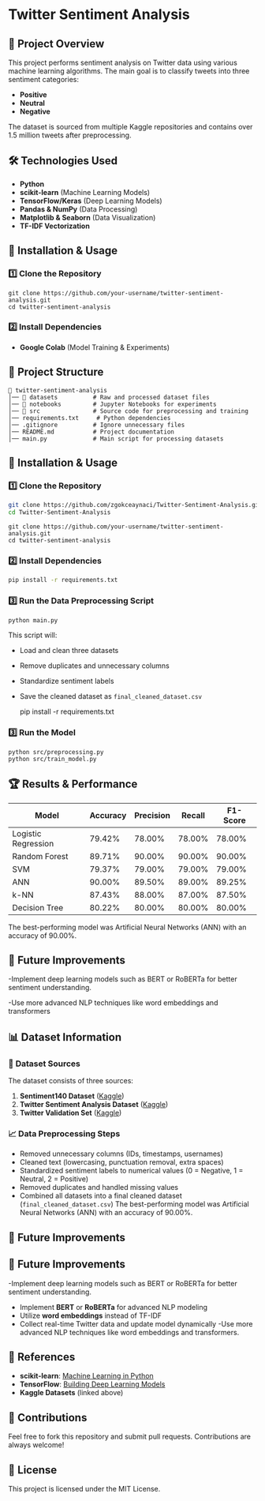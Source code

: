# Twitter Sentiment Analysis

## 📌 Project Overview
This project performs sentiment analysis on Twitter data using various machine learning algorithms. The main goal is to classify tweets into three sentiment categories:

- **Positive**
- **Neutral**
- **Negative**

The dataset is sourced from multiple Kaggle repositories and contains over 1.5 million tweets after preprocessing.

## 🛠 Technologies Used
- **Python**
- **scikit-learn** (Machine Learning Models)
- **TensorFlow/Keras** (Deep Learning Models)
- **Pandas & NumPy** (Data Processing)
- **Matplotlib & Seaborn** (Data Visualization)
- **TF-IDF Vectorization**

## 🔧 Installation & Usage
### 1️⃣ Clone the Repository
    git clone https://github.com/your-username/twitter-sentiment-analysis.git
    cd twitter-sentiment-analysis
### 2️⃣ Install Dependencies

- **Google Colab** (Model Training & Experiments)

## 📂 Project Structure

```
📁 twitter-sentiment-analysis
│── 📂 datasets          # Raw and processed dataset files
│── 📂 notebooks         # Jupyter Notebooks for experiments
│── 📂 src               # Source code for preprocessing and training
│── requirements.txt     # Python dependencies
│── .gitignore          # Ignore unnecessary files
│── README.md           # Project documentation
│── main.py             # Main script for processing datasets
```

## 🔧 Installation & Usage

### 1️⃣ Clone the Repository

```bash
git clone https://github.com/zgokceaynaci/Twitter-Sentiment-Analysis.git
cd Twitter-Sentiment-Analysis
```

    git clone https://github.com/your-username/twitter-sentiment-analysis.git
    cd twitter-sentiment-analysis
### 2️⃣ Install Dependencies

```bash
pip install -r requirements.txt
```

### 3️⃣ Run the Data Preprocessing Script

```bash
python main.py
```

This script will:
- Load and clean three datasets
- Remove duplicates and unnecessary columns
- Standardize sentiment labels
- Save the cleaned dataset as `final_cleaned_dataset.csv`

    pip install -r requirements.txt
### 3️⃣ Run the Model
    python src/preprocessing.py
    python src/train_model.py
## 🏆 Results & Performance

| Model               | Accuracy | Precision | Recall | F1-Score |
| ------------------- | -------- | --------- | ------ | -------- |
| Logistic Regression | 79.42%   | 78.00%    | 78.00% | 78.00%   |
| Random Forest       | 89.71%   | 90.00%    | 90.00% | 90.00%   |
| SVM                 | 79.37%   | 79.00%    | 79.00% | 79.00%   |
| ANN                 | 90.00%   | 89.50%    | 89.00% | 89.25%   |
| k-NN                | 87.43%   | 88.00%    | 87.00% | 87.50%   |
| Decision Tree       | 80.22%   | 80.00%    | 80.00% | 80.00%   |
The best-performing model was Artificial Neural Networks (ANN) with an accuracy of 90.00%.

## 📢 Future Improvements
-Implement deep learning models such as BERT or RoBERTa for better sentiment understanding.

-Use more advanced NLP techniques like word embeddings and transformers
## 📊 Dataset Information

### 📌 **Dataset Sources**

The dataset consists of three sources:

1. **Sentiment140 Dataset** ([Kaggle](https://www.kaggle.com/datasets/kazanova/sentiment140))
2. **Twitter Sentiment Analysis Dataset** ([Kaggle](https://www.kaggle.com/datasets/abdallahwagih/twitter-sentiment-analysis))
3. **Twitter Validation Set** ([Kaggle](https://www.kaggle.com/datasets/muhammadimran112233/eda-twitter-sentiment-analysis-using-nn))

### 📈 **Data Preprocessing Steps**

- Removed unnecessary columns (IDs, timestamps, usernames)
- Cleaned text (lowercasing, punctuation removal, extra spaces)
- Standardized sentiment labels to numerical values (0 = Negative, 1 = Neutral, 2 = Positive)
- Removed duplicates and handled missing values
- Combined all datasets into a final cleaned dataset (`final_cleaned_dataset.csv`)
The best-performing model was Artificial Neural Networks (ANN) with an accuracy of 90.00%.

## 🚀 Future Improvements
## 📢 Future Improvements
-Implement deep learning models such as BERT or RoBERTa for better sentiment understanding.

- Implement **BERT** or **RoBERTa** for advanced NLP modeling
- Utilize **word embeddings** instead of TF-IDF
- Collect real-time Twitter data and update model dynamically
-Use more advanced NLP techniques like word embeddings and transformers.

## 📢 References

- **scikit-learn**: [Machine Learning in Python](https://scikit-learn.org/stable/)
- **TensorFlow**: [Building Deep Learning Models](https://www.tensorflow.org/)
- **Kaggle Datasets** (linked above)

## 🤝 Contributions

Feel free to fork this repository and submit pull requests. Contributions are always welcome!

## 📜 License

This project is licensed under the MIT License.

